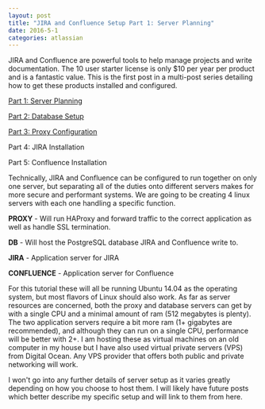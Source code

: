```yaml
---
layout: post
title: "JIRA and Confluence Setup Part 1: Server Planning"
date: 2016-5-1
categories: atlassian
---
```

JIRA and Confluence are powerful tools to help manage projects and write documentation. The 10 user starter license is only $10 per year per product and is a fantastic value. This is the first post in a multi-post series detailing how to get these products installed and configured.

[Part 1: Server Planning](http://michaelpatterson.me/atlassian/2016/05/01/jira-confluence-setup-part-1.html)

[Part 2: Database Setup](http://michaelpatterson.me/atlassian/2016/05/02/jira-confluence-setup-part-2.html)

[Part 3: Proxy Configuration](http://michaelpatterson.me/atlassian/2016/05/08/jira-confluence-setup-part-3.html)

Part 4: JIRA Installation

Part 5: Confluence Installation


Technically, JIRA and Confluence can be configured to run together on only one server, but separating all of the duties onto different servers makes for more secure and performant systems. We are going to be creating 4 linux servers with each one handling a specific function.


**PROXY** - Will run HAProxy and forward traffic to the correct application as well as handle SSL termination.

**DB** - Will host the PostgreSQL database JIRA and Confluence write to.

**JIRA** - Application server for JIRA

**CONFLUENCE** - Application server for Confluence


For this tutorial these will all be running Ubuntu 14.04 as the operating system, but most flavors of Linux should also work. As far as server resources are concerned, both the proxy and database servers can get by with a single CPU and a minimal amount of ram (512 megabytes is plenty). The two application servers require a bit more ram (1+ gigabytes are recommended), and although they can run on a single CPU, performance will be better with 2+. I am hosting these as virtual machines on an old computer in my house but I have also used virtual private servers (VPS) from Digital Ocean. Any VPS provider that offers both public and private networking will work.

I won't go into any further details of server setup as it varies greatly depending on how you choose to host them. I will likely have future posts which better describe my specific setup and will link to them from here.
